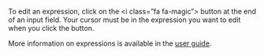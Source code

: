 To edit an expression, click on the <i class=”fa fa-magic”></i> button at the end of an input field.  Your cursor must be in the expression you want to edit when you click the button.

More information on expressions is available in the [user guide](https://restlet.com/documentation/client/user-guide/perform-requests/expressions/overview).
